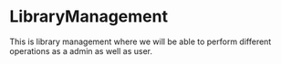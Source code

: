 # LibraryManagement
This is library management where we will be able to perform different operations as a admin as well as user. 
